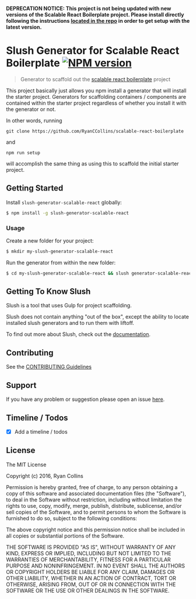 **DEPRECATION NOTICE: This project is not being updated with new versions of the Scalable React Boilerplate project.  Please install directly following the instructions [located in the repo](https://github.com/RyanCCollins/scalable-react-boilerplate) in order to get setup with the latest version.**

# Slush Generator for Scalable React Boilerplate [![NPM version](https://badge-me.herokuapp.com/api/npm/slush-generator-scalable-react.png)](http://badges.enytc.com/for/npm/slush-generator-scalable-react)

> Generator to scaffold out the [scalable react boilerplate](https://github.com/RyanCCollins/scalable-react-boilerplate) project

This project basically just allows you npm install a generator that will install the starter project.  Generators for scaffolding containers / components are contained within the starter project regardless of whether you install it with the generator or not.

In other words, running
```
git clone https://github.com/RyanCCollins/scalable-react-boilerplate
```
and

```
npm run setup
```

will accomplish the same thing as using this to scaffold the initial starter project.

## Getting Started

Install `slush-generator-scalable-react` globally:

```bash
$ npm install -g slush-generator-scalable-react
```

### Usage

Create a new folder for your project:

```bash
$ mkdir my-slush-generator-scalable-react
```

Run the generator from within the new folder:

```bash
$ cd my-slush-generator-scalable-react && slush generator-scalable-react
```

## Getting To Know Slush

Slush is a tool that uses Gulp for project scaffolding.

Slush does not contain anything "out of the box", except the ability to locate installed slush generators and to run them with liftoff.

To find out more about Slush, check out the [documentation](https://github.com/slushjs/slush).

## Contributing

See the [CONTRIBUTING Guidelines](https://github.com/ryanccollins/slush-generator-scalable-react/blob/master/CONTRIBUTING.md)

## Support
If you have any problem or suggestion please open an issue [here](https://github.com/ryanccollins/slush-generator-scalable-react/issues).

## Timeline / Todos
* [x] Add a timeline / todos

## License

The MIT License

Copyright (c) 2016, Ryan Collins

Permission is hereby granted, free of charge, to any person
obtaining a copy of this software and associated documentation
files (the "Software"), to deal in the Software without
restriction, including without limitation the rights to use,
copy, modify, merge, publish, distribute, sublicense, and/or sell
copies of the Software, and to permit persons to whom the
Software is furnished to do so, subject to the following
conditions:

The above copyright notice and this permission notice shall be
included in all copies or substantial portions of the Software.

THE SOFTWARE IS PROVIDED "AS IS", WITHOUT WARRANTY OF ANY KIND,
EXPRESS OR IMPLIED, INCLUDING BUT NOT LIMITED TO THE WARRANTIES
OF MERCHANTABILITY, FITNESS FOR A PARTICULAR PURPOSE AND
NONINFRINGEMENT. IN NO EVENT SHALL THE AUTHORS OR COPYRIGHT
HOLDERS BE LIABLE FOR ANY CLAIM, DAMAGES OR OTHER LIABILITY,
WHETHER IN AN ACTION OF CONTRACT, TORT OR OTHERWISE, ARISING
FROM, OUT OF OR IN CONNECTION WITH THE SOFTWARE OR THE USE OR
OTHER DEALINGS IN THE SOFTWARE.
